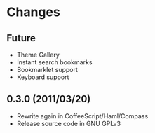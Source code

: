 Changes
=======

Future
------

* Theme Gallery
* Instant search bookmarks
* Bookmarklet support
* Keyboard support

0.3.0 (2011/03/20)
------------------

* Rewrite again in CoffeeScript/Haml/Compass
* Release source code in GNU GPLv3
